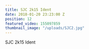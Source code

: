 ```yaml
---
title: SJC 2k15 Ident
date: 2018-01-20 23:23:00 Z
position: 12
featured_video: 155097859
thumbnail_image: "/uploads/SJC2.jpg"
---
```


SJC 2k15 Ident